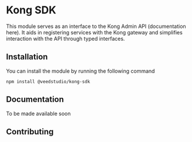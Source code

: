 # Kong SDK
This module serves as an interface to the Kong Admin API (documentation here). It aids in registering services with the Kong gateway and simplifies interaction with the API through typed interfaces.

## Installation
You can install the module by running the following command
```
npm install @veedstudio/kong-sdk
```

## Documentation
To be made available soon

## Contributing 